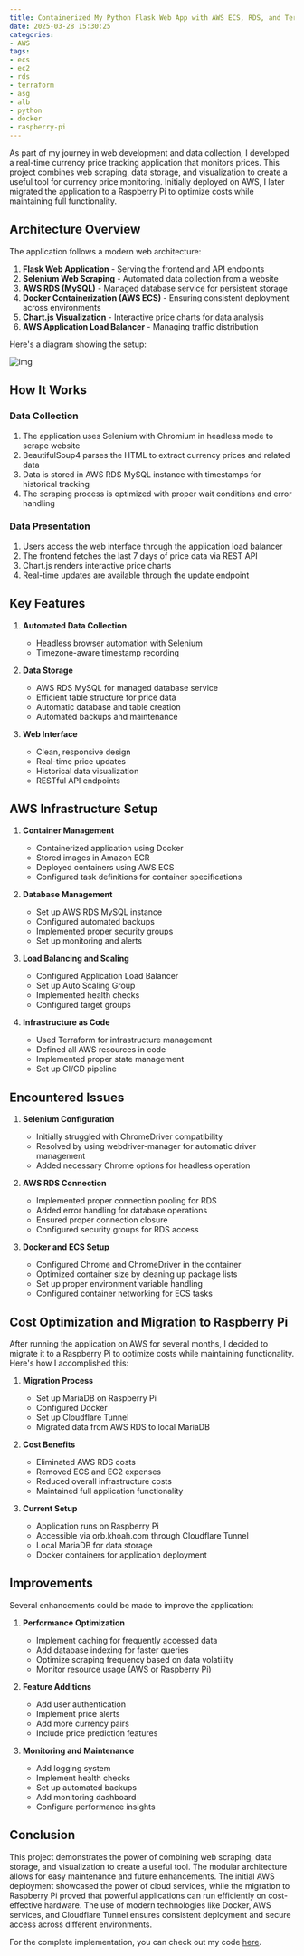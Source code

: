 ```yaml
---
title: Containerized My Python Flask Web App with AWS ECS, RDS, and Terraform
date: 2025-03-28 15:30:25
categories:
- AWS
tags:
- ecs
- ec2
- rds
- terraform
- asg
- alb
- python
- docker
- raspberry-pi
---
```

As part of my journey in web development and data collection, I developed a real-time currency price tracking application that monitors prices. This project combines web scraping, data storage, and visualization to create a useful tool for currency price monitoring. Initially deployed on AWS, I later migrated the application to a Raspberry Pi to optimize costs while maintaining full functionality.

## Architecture Overview

The application follows a modern web architecture:
1. **Flask Web Application** - Serving the frontend and API endpoints
2. **Selenium Web Scraping** - Automated data collection from a website
3. **AWS RDS (MySQL)** - Managed database service for persistent storage
4. **Docker Containerization (AWS ECS)** - Ensuring consistent deployment across environments
5. **Chart.js Visualization** - Interactive price charts for data analysis
6. **AWS Application Load Balancer** - Managing traffic distribution

Here's a diagram showing the setup:

![img](https://s3.us-east-1.amazonaws.com/blog.khoah.net/media/orbwatch/diagram.png)

## How It Works

### Data Collection
1. The application uses Selenium with Chromium in headless mode to scrape website
2. BeautifulSoup4 parses the HTML to extract currency prices and related data
3. Data is stored in AWS RDS MySQL instance with timestamps for historical tracking
4. The scraping process is optimized with proper wait conditions and error handling

### Data Presentation
1. Users access the web interface through the application load balancer
2. The frontend fetches the last 7 days of price data via REST API
3. Chart.js renders interactive price charts
4. Real-time updates are available through the update endpoint

## Key Features

1. **Automated Data Collection**
   - Headless browser automation with Selenium
   - Timezone-aware timestamp recording

2. **Data Storage**
   - AWS RDS MySQL for managed database service
   - Efficient table structure for price data
   - Automatic database and table creation
   - Automated backups and maintenance

3. **Web Interface**
   - Clean, responsive design
   - Real-time price updates
   - Historical data visualization
   - RESTful API endpoints

## AWS Infrastructure Setup

1. **Container Management**
   - Containerized application using Docker
   - Stored images in Amazon ECR
   - Deployed containers using AWS ECS
   - Configured task definitions for container specifications

2. **Database Management**
   - Set up AWS RDS MySQL instance
   - Configured automated backups
   - Implemented proper security groups
   - Set up monitoring and alerts

3. **Load Balancing and Scaling**
   - Configured Application Load Balancer
   - Set up Auto Scaling Group
   - Implemented health checks
   - Configured target groups

4. **Infrastructure as Code**
   - Used Terraform for infrastructure management
   - Defined all AWS resources in code
   - Implemented proper state management
   - Set up CI/CD pipeline

## Encountered Issues

1. **Selenium Configuration**
   - Initially struggled with ChromeDriver compatibility
   - Resolved by using webdriver-manager for automatic driver management
   - Added necessary Chrome options for headless operation

2. **AWS RDS Connection**
   - Implemented proper connection pooling for RDS
   - Added error handling for database operations
   - Ensured proper connection closure
   - Configured security groups for RDS access

3. **Docker and ECS Setup**
   - Configured Chrome and ChromeDriver in the container
   - Optimized container size by cleaning up package lists
   - Set up proper environment variable handling
   - Configured container networking for ECS tasks

## Cost Optimization and Migration to Raspberry Pi

After running the application on AWS for several months, I decided to migrate it to a Raspberry Pi to optimize costs while maintaining functionality. Here's how I accomplished this:

1. **Migration Process**
   - Set up MariaDB on Raspberry Pi
   - Configured Docker
   - Set up Cloudflare Tunnel
   - Migrated data from AWS RDS to local MariaDB

2. **Cost Benefits**
   - Eliminated AWS RDS costs
   - Removed ECS and EC2 expenses
   - Reduced overall infrastructure costs
   - Maintained full application functionality

3. **Current Setup**
   - Application runs on Raspberry Pi
   - Accessible via orb.khoah.com through Cloudflare Tunnel
   - Local MariaDB for data storage
   - Docker containers for application deployment

## Improvements

Several enhancements could be made to improve the application:
1. **Performance Optimization**
   - Implement caching for frequently accessed data
   - Add database indexing for faster queries
   - Optimize scraping frequency based on data volatility
   - Monitor resource usage (AWS or Raspberry Pi)

2. **Feature Additions**
   - Add user authentication
   - Implement price alerts
   - Add more currency pairs
   - Include price prediction features

3. **Monitoring and Maintenance**
   - Add logging system
   - Implement health checks
   - Set up automated backups
   - Add monitoring dashboard
   - Configure performance insights

## Conclusion

This project demonstrates the power of combining web scraping, data storage, and visualization to create a useful tool. The modular architecture allows for easy maintenance and future enhancements. The initial AWS deployment showcased the power of cloud services, while the migration to Raspberry Pi proved that powerful applications can run efficiently on cost-effective hardware. The use of modern technologies like Docker, AWS services, and Cloudflare Tunnel ensures consistent deployment and secure access across different environments.

For the complete implementation, you can check out my code [here](https://github.com/ehoang0106/RDS).
